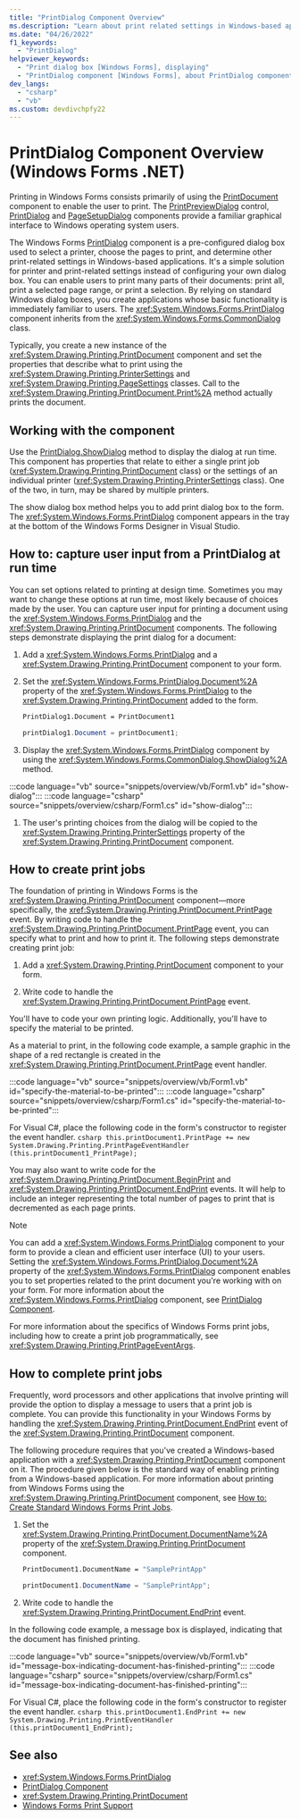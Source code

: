 ```yaml
---
title: "PrintDialog Component Overview"
ms.description: "Learn about print related settings in Windows-based applications."
ms.date: "04/26/2022"
f1_keywords:
  - "PrintDialog"
helpviewer_keywords:
  - "Print dialog box [Windows Forms], displaying"
  - "PrintDialog component [Windows Forms], about PrintDialog component"
dev_langs:
  - "csharp"
  - "vb"
ms.custom: devdivchpfy22
---
```


# PrintDialog Component Overview (Windows Forms .NET)

Printing in Windows Forms consists primarily of using the [PrintDocument](/dotnet/desktop/winforms/controls/printdocument-component-windows-forms?view=netframeworkdesktop-4.8&preserve-view=true) component to enable the user to print. The [PrintPreviewDialog](/dotnet/desktop/winforms/controls/printpreviewdialog-control-windows-forms?view=netframeworkdesktop-4.8&preserve-view=true) control, [PrintDialog](/dotnet/desktop/winforms/controls/printdialog-component-windows-forms?view=netframeworkdesktop-4.8&preserve-view=true) and [PageSetupDialog](/dotnet/desktop/winforms/controls/pagesetupdialog-component-windows-forms?view=netframeworkdesktop-4.8&preserve-view=true) components provide a familiar graphical interface to Windows operating system users.

The Windows Forms [PrintDialog](/dotnet/desktop/winforms/controls/printdialog-component-windows-forms?view=netframeworkdesktop-4.8&preserve-view=true) component is a pre-configured dialog box used to select a printer, choose the pages to print, and determine other print-related settings in Windows-based applications. It's a simple solution for printer and print-related settings instead of configuring your own dialog box. You can enable users to print many parts of their documents: print all, print a selected page range, or print a selection. By relying on standard Windows dialog boxes, you create applications whose basic functionality is immediately familiar to users. The <xref:System.Windows.Forms.PrintDialog> component inherits from the <xref:System.Windows.Forms.CommonDialog> class.

Typically, you create a new instance of the <xref:System.Drawing.Printing.PrintDocument> component and set the properties that describe what to print using the <xref:System.Drawing.Printing.PrinterSettings> and <xref:System.Drawing.Printing.PageSettings> classes. Call to the <xref:System.Drawing.Printing.PrintDocument.Print%2A> method actually prints the document.

## Working with the component

Use the [PrintDialog.ShowDialog](xref:System.Windows.Forms.CommonDialog.ShowDialog%2A) method to display the dialog at run time. This component has properties that relate to either a single print job (<xref:System.Drawing.Printing.PrintDocument> class) or the settings of an individual printer (<xref:System.Drawing.Printing.PrinterSettings> class). One of the two, in turn, may be shared by multiple printers.

The show dialog box method helps you to add print dialog box to the form. The <xref:System.Windows.Forms.PrintDialog> component appears in the tray at the bottom of the Windows Forms Designer in Visual Studio.

## How to: capture user input from a PrintDialog at run time

You can set options related to printing at design time. Sometimes you may want to change these options at run time, most likely because of choices made by the user. You can capture user input for printing a document using the <xref:System.Windows.Forms.PrintDialog> and the <xref:System.Drawing.Printing.PrintDocument> components. The following steps demonstrate displaying the print dialog for a document:

01. Add a <xref:System.Windows.Forms.PrintDialog> and a <xref:System.Drawing.Printing.PrintDocument> component to your form.

01. Set the <xref:System.Windows.Forms.PrintDialog.Document%2A> property of the <xref:System.Windows.Forms.PrintDialog> to the <xref:System.Drawing.Printing.PrintDocument> added to the form.

    ```vb
    PrintDialog1.Document = PrintDocument1
    ```

    ```csharp
    printDialog1.Document = printDocument1;
    ```

01. Display the <xref:System.Windows.Forms.PrintDialog> component by using the <xref:System.Windows.Forms.CommonDialog.ShowDialog%2A> method.

:::code language="vb" source="snippets/overview/vb/Form1.vb" id="show-dialog":::
:::code language="csharp" source="snippets/overview/csharp/Form1.cs" id="show-dialog":::

01. The user's printing choices from the dialog will be copied to the <xref:System.Drawing.Printing.PrinterSettings> property of the <xref:System.Drawing.Printing.PrintDocument> component.

## How to create print jobs

The foundation of printing in Windows Forms is the <xref:System.Drawing.Printing.PrintDocument> component—more specifically, the <xref:System.Drawing.Printing.PrintDocument.PrintPage> event. By writing code to handle the <xref:System.Drawing.Printing.PrintDocument.PrintPage> event, you can specify what to print and how to print it. The following steps demonstrate creating print job:

01. Add a <xref:System.Drawing.Printing.PrintDocument> component to your form.

01. Write code to handle the <xref:System.Drawing.Printing.PrintDocument.PrintPage> event.

You'll have to code your own printing logic. Additionally, you'll have to specify the material to be printed.

As a material to print, in the following code example, a sample graphic in the shape of a red rectangle is created in the <xref:System.Drawing.Printing.PrintDocument.PrintPage> event handler.

:::code language="vb" source="snippets/overview/vb/Form1.vb" id="specify-the-material-to-be-printed":::
:::code language="csharp" source="snippets/overview/csharp/Form1.cs" id="specify-the-material-to-be-printed":::

For Visual C#, place the following code in the form's constructor to register the event handler.
    ```csharp
    this.printDocument1.PrintPage += new System.Drawing.Printing.PrintPageEventHandler (this.printDocument1_PrintPage);  
    ```

You may also want to write code for the <xref:System.Drawing.Printing.PrintDocument.BeginPrint> and <xref:System.Drawing.Printing.PrintDocument.EndPrint> events. It will help to include an integer representing the total number of pages to print that is decremented as each page prints.

> [!NOTE]
> You can add a <xref:System.Windows.Forms.PrintDialog> component to your form to provide a clean and efficient user interface (UI) to your users. Setting the <xref:System.Windows.Forms.PrintDialog.Document%2A> property of the <xref:System.Windows.Forms.PrintDialog> component enables you to set properties related to the print document you're working with on your form. For more information about the <xref:System.Windows.Forms.PrintDialog> component, see [PrintDialog Component](/dotnet/desktop/winforms/controls/printdialog-component-windows-forms?view=netframeworkdesktop-4.8&preserve-view=true).

For more information about the specifics of Windows Forms print jobs, including how to create a print job programmatically, see <xref:System.Drawing.Printing.PrintPageEventArgs>.

## How to complete print jobs

Frequently, word processors and other applications that involve printing will provide the option to display a message to users that a print job is complete. You can provide this functionality in your Windows Forms by handling the <xref:System.Drawing.Printing.PrintDocument.EndPrint> event of the <xref:System.Drawing.Printing.PrintDocument> component.

The following procedure requires that you've created a Windows-based application with a <xref:System.Drawing.Printing.PrintDocument> component on it. The procedure given below is the standard way of enabling printing from a Windows-based application. For more information about printing from Windows Forms using the <xref:System.Drawing.Printing.PrintDocument> component, see [How to: Create Standard Windows Forms Print Jobs](/dotnet/desktop/winforms/advanced/how-to-create-standard-windows-forms-print-jobs?view=netframeworkdesktop-4.8&preserve-view=true).

01. Set the <xref:System.Drawing.Printing.PrintDocument.DocumentName%2A> property of the <xref:System.Drawing.Printing.PrintDocument> component.

    ```vb
    PrintDocument1.DocumentName = "SamplePrintApp"
    ```

    ```csharp
    printDocument1.DocumentName = "SamplePrintApp";
    ```

01. Write code to handle the <xref:System.Drawing.Printing.PrintDocument.EndPrint> event.

In the following code example, a message box is displayed, indicating that the document has finished printing.

:::code language="vb" source="snippets/overview/vb/Form1.vb" id="message-box-indicating-document-has-finished-printing":::
:::code language="csharp" source="snippets/overview/csharp/Form1.cs" id="message-box-indicating-document-has-finished-printing":::

For Visual C#, place the following code in the form's constructor to register the event handler.
    ```csharp
    this.printDocument1.EndPrint += new System.Drawing.Printing.PrintEventHandler (this.printDocument1_EndPrint);  
    ```

## See also

- <xref:System.Windows.Forms.PrintDialog>
- [PrintDialog Component](/dotnet/desktop/winforms/controls/printdialog-component-windows-forms?view=netframeworkdesktop-4.8&preserve-view=true)
- <xref:System.Drawing.Printing.PrintDocument>
- [Windows Forms Print Support](/dotnet/desktop/winforms/advanced/windows-forms-print-support?view=netframeworkdesktop-4.8&preserve-view=true)
